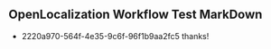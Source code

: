 ## OpenLocalization Workflow Test MarkDown
* 2220a970-564f-4e35-9c6f-96f1b9aa2fc5 thanks!

<!--HONumber=Jul16_HO4-->


